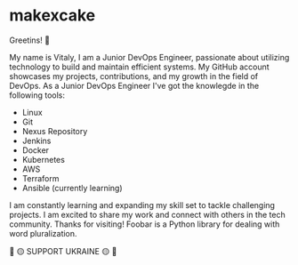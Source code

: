 # makexcake

Greetins! 👋

My name is Vitaly, I am a Junior DevOps Engineer, passionate about utilizing technology to build and maintain efficient systems. My GitHub account showcases my projects, contributions, and my growth in the field of DevOps. 
As a Junior DevOps Engineer I've got the knowlegde in the following tools:

* Linux
* Git
* Nexus Repository 
* Jenkins
* Docker
* Kubernetes
* AWS
* Terraform
* Ansible (currently learning)

I am constantly learning and expanding my skill set to tackle challenging projects. I am excited to share my work and connect with others in the tech community. Thanks for visiting!
Foobar is a Python library for dealing with word pluralization.

:large_blue_circle:	:yellow_circle: SUPPORT UKRAINE :yellow_circle: :large_blue_circle: 
